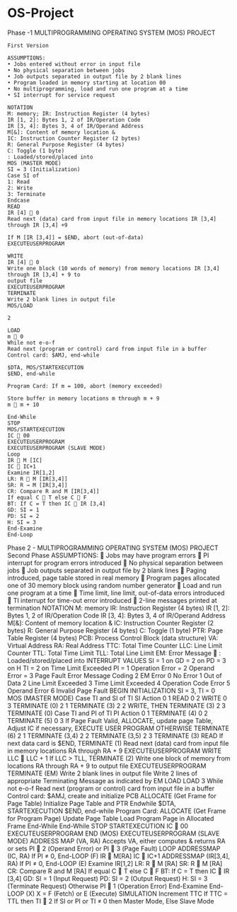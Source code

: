 # OS-Project

Phase -1 
    MULTIPROGRAMMING OPERATING SYSTEM (MOS) PROJECT

    First Version

    ASSUMPTIONS:
    • Jobs entered without error in input file
    • No physical separation between jobs
    • Job outputs separated in output file by 2 blank lines
    • Program loaded in memory starting at location 00
    • No multiprogramming, load and run one program at a time
    • SI interrupt for service request

    NOTATION
    M: memory; IR: Instruction Register (4 bytes)
    IR [1, 2]: Bytes 1, 2 of IR/Operation Code
    IR [3, 4]: Bytes 3, 4 of IR/Operand Address
    M[&]: Content of memory location &
    IC: Instruction Counter Register (2 bytes)
    R: General Purpose Register (4 bytes)
    C: Toggle (1 byte)
    : Loaded/stored/placed into
    MOS (MASTER MODE)
    SI = 3 (Initialization)
    Case SI of
    1: Read
    2: Write
    3: Terminate
    Endcase
    READ
    IR [4]  0
    Read next (data) card from input file in memory locations IR [3,4] through IR [3,4] +9

    If M [IR [3,4]] = $END, abort (out-of-data)
    EXECUTEUSERPROGRAM

    WRITE
    IR [4]  0
    Write one block (10 words of memory) from memory locations IR [3,4] through IR [3,4] + 9 to
    output file
    EXECUTEUSERPROGRAM
    TERMINATE
    Write 2 blank lines in output file
    MOS/LOAD

    2

    LOAD
    m  0
    While not e-o-f
    Read next (program or control) card from input file in a buffer
    Control card: $AMJ, end-while

    $DTA, MOS/STARTEXECUTION
    $END, end-while

    Program Card: If m = 100, abort (memory exceeded)

    Store buffer in memory locations m through m + 9
    m  m + 10

    End-While
    STOP
    MOS/STARTEXECUTION
    IC  00
    EXECUTEUSERPROGRAM
    EXECUTEUSERPROGRAM (SLAVE MODE)
    Loop
    IR  M [IC]
    IC  IC+1
    Examine IR[1,2]
    LR: R  M [IR[3,4]]
    SR: R → M [IR[3,4]]
    CR: Compare R and M [IR[3,4]]
    If equal C  T else C  F
    BT: If C = T then IC  IR [3,4]
    GD: SI = 1
    PD: SI = 2
    H: SI = 3
    End-Examine
    End-Loop

Phase 2 -
    MULTIPROGRAMMING OPERATING SYSTEM (MOS) PROJECT
    Second Phase
    ASSUMPTIONS:
     Jobs may have program errors
     PI interrupt for program errors introduced
     No physical separation between jobs
     Job outputs separated in output file by 2 blank lines
     Paging introduced, page table stored in real memory
     Program pages allocated one of 30 memory block using random number generator
     Load and run one program at a time
     Time limit, line limit, out-of-data errors introduced
     TI interrupt for time-out error introduced
     2-line messages printed at termination
    NOTATION
    M: memory
    IR: Instruction Register (4 bytes)
    IR [1, 2]: Bytes 1, 2 of IR/Operation Code
    IR [3, 4]: Bytes 3, 4 of IR/Operand Address
    M[&]: Content of memory location &
    IC: Instruction Counter Register (2 bytes)
    R: General Purpose Register (4 bytes)
    C: Toggle (1 byte)
    PTR: Page Table Register (4 bytes)
    PCB: Process Control Block (data structure)
    VA: Virtual Address
    RA: Real Address
    TTC: Total Time Counter
    LLC: Line Limit Counter
    TTL: Total Time Limit
    TLL: Total Line Limit
    EM: Error Message
     : Loaded/stored/placed into
    INTERRUPT VALUES
    SI = 1 on GD
    = 2 on PD
    = 3 on H
    TI = 2 on Time Limit Exceeded
    PI = 1 Operation Error
    = 2 Operand Error
    = 3 Page Fault
    Error Message Coding
    2
    EM Error
    0 No Error
    1 Out of Data
    2 Line Limit Exceeded
    3 Time Limit Exceeded
    4 Operation Code Error
    5 Operand Error
    6 Invalid Page Fault
    BEGIN
    INITIALIZATION
    SI = 3, TI = 0
    MOS (MASTER MODE)
    Case TI and SI of
    TI SI Action
    0 1 READ
    0 2 WRITE
    0 3 TERMINATE (0)
    2 1 TERMINATE (3)
    2 2 WRITE, THEN TERMINATE (3)
    2 3 TERMINATE (0)
    Case TI and PI of
    TI PI Action
    0 1 TERMINATE (4)
    0 2 TERMINATE (5)
    0 3 If Page Fault Valid, ALLOCATE, update page Table, Adjust IC if necessary,
    EXECUTE USER PROGRAM OTHERWISE TERMINATE (6)
    2 1 TERMINATE (3,4)
    2 2 TERMINATE (3,5)
    2 3 TERMINATE (3)
    READ
    If next data card is $END, TERMINATE (1)
    Read next (data) card from input file in memory locations RA through RA + 9
    EXECUTEUSERPROGRAM
    WRITE
    LLC  LLC + 1
    If LLC > TLL, TERMINATE (2)
    Write one block of memory from locations RA through RA + 9 to output file
    EXECUTEUSERPROGRAM
    TERMINATE (EM)
    Write 2 blank lines in output file
    Write 2 lines of appropriate Terminating Message as indicated by EM
    LOAD
    LOAD
    3
    While not e-o-f
    Read next (program or control) card from input file in a buffer
    Control card: $AMJ, create and initialize PCB
    ALLOCATE (Get Frame for Page Table)
    Initialize Page Table and PTR
    Endwhile
    $DTA, STARTEXECUTION
    $END, end-while
    Program Card: ALLOCATE (Get Frame for Program Page)
    Update Page Table
    Load Program Page in Allocated Frame
    End-While
    End-While
    STOP
    STARTEXECUTION
    IC  00
    EXECUTEUSERPROGRAM
    END (MOS)
    EXECUTEUSERPROGRAM (SLAVE MODE)
    ADDRESS MAP (VA, RA)
    Accepts VA, either computes & returns RA or sets PI  2 (Operand Error) or PI  3 (Page Fault)
    LOOP
    ADDRESSMAP (IC, RA)
    If PI ≠ 0, End-LOOP (F)
    IR  M[RA]
    IC  IC+1
    ADDRESSMAP (IR[3,4], RA)
    If PI ≠ 0, End-LOOP (E)
    Examine IR[1,2]
    LR: R  M [RA]
    SR: R  M [RA]
    CR: Compare R and M [RA]
    If equal C  T else C  F
    BT: If C = T then IC  IR [3,4]
    GD: SI = 1 (Input Request)
    PD: SI = 2 (Output Request)
    H: SI = 3 (Terminate Request)
    Otherwise PI  1 (Operation Error)
    End-Examine
    End-LOOP (X) X = F (Fetch) or E (Execute)
    SIMULATION
    Increment TTC
    If TTC = TTL then TI  2
    If SI or PI or TI ≠ 0 then Master Mode, Else Slave Mode